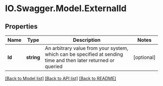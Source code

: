 # IO.Swagger.Model.ExternalId
## Properties

Name | Type | Description | Notes
------------ | ------------- | ------------- | -------------
**Id** | **string** | An arbitrary value from your system, which can be specified at sending time and then later returned or queried | [optional] 

[[Back to Model list]](../README.md#documentation-for-models) [[Back to API list]](../README.md#documentation-for-api-endpoints) [[Back to README]](../README.md)

